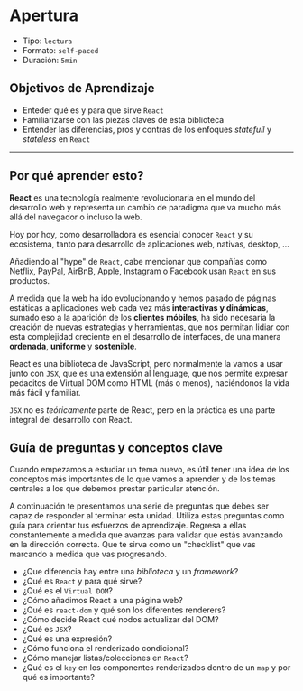 # Apertura

* Tipo: `lectura`
* Formato: `self-paced`
* Duración: `5min`

## Objetivos de Aprendizaje

* Enteder qué es y para que sirve `React`
* Familiarizarse con las piezas claves de esta biblioteca
* Entender las diferencias, pros y contras de los enfoques
  *statefull* y *stateless* en `React`

***

## Por qué aprender esto?

**React** es una tecnología realmente revolucionaria en el mundo del desarrollo
web y representa un cambio de paradigma que va mucho más allá del navegador o
incluso la web.

Hoy por hoy, como desarrolladora es esencial conocer `React` y su ecosistema,
tanto para desarrollo de aplicaciones web, nativas, desktop, ...

Añadiendo al "hype" de `React`, cabe mencionar que compañías como
Netflix, PayPal, AirBnB, Apple, Instagram o Facebook usan `React` en sus
productos.

A medida que la web ha ido evolucionando y hemos pasado de páginas estáticas a
aplicaciones web cada vez más **interactivas y dinámicas**, sumado eso a la
aparición de los **clientes móbiles**, ha sido necesaria la creación de nuevas
estrategias y herramientas, que nos permitan lidiar con esta complejidad
creciente en el desarrollo de interfaces, de una manera **ordenada**,
**uniforme** y **sostenible**.

React es una biblioteca de JavaScript, pero normalmente la vamos a usar junto con
`JSX`, que es una extensión al lenguage, que nos permite expresar pedacitos de
Virtual DOM como HTML (más o menos), haciéndonos la vida más fácil y familiar.

`JSX` no es _teóricamente_ parte de React, pero en la práctica es una parte
integral del desarrollo con React.

## Guía de preguntas y conceptos clave

Cuando empezamos a estudiar un tema nuevo, es útil tener una idea de los
conceptos más importantes de lo que vamos a aprender y de los temas centrales
a los que debemos prestar particular atención.

A continuación te presentamos una serie de preguntas que debes ser capaz de
responder al terminar esta unidad. Utiliza estas preguntas como guía para
orientar tus esfuerzos de aprendizaje. Regresa a ellas constantemente a medida
que avanzas para validar que estás avanzando en la dirección correcta. Que te
sirva como un "checklist" que vas marcando a medida que vas progresando.

* ¿Que diferencia hay entre una *biblioteca* y un *framework*?
* ¿Qué es `React` y para qué sirve?
* ¿Qué es el `Virtual DOM`?
* ¿Cómo añadimos React a una página web?
* ¿Qué es `react-dom` y qué son los diferentes renderers?
* ¿Cómo decide React qué nodos actualizar del DOM?
* ¿Qué es `JSX`?
* ¿Qué es una expresión?
* ¿Cómo funciona el renderizado condicional?
* ¿Cómo manejar listas/colecciones en `React`?
* ¿Qué es el `key` en los componentes renderizados dentro de un `map` y por qué
  es importante?

